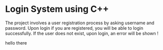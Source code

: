 # Login System using C++

The project involves a user registration process by asking username and password.
Upon login if you are registered, you will be able to login successfully.
If the user does not exist, upon login, an error will be shown !

hello there
